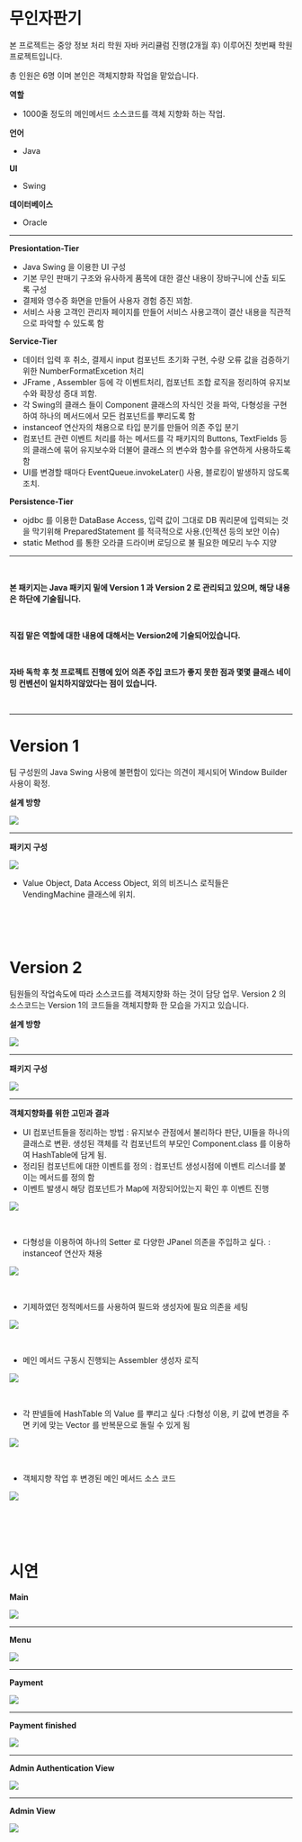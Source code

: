 # 무인자판기
본 프로젝트는 중앙 정보 처리 학원 자바 커리큘럼 진행(2개월 후) 이루어진 첫번째 학원 프로젝트입니다.

총 인원은 6명 이며 본인은 객체지향화 작업을 맡았습니다.

**역할**
* 1000줄 정도의 메인메서드 소스코드를 객체 지향화 하는 작업.

 
 **언어**
 * Java
 
**UI**
* Swing 

**데이터베이스**
* Oracle

<hr>

**Presiontation-Tier**

* Java Swing 을 이용한 UI 구성
* 기본 무인 판매기 구조와 유사하게 품목에 대한 결산 내용이 장바구니에 산출 되도록 구성
* 결제와 영수증 화면을 만들어 사용자 경험 증진 꾀함.
* 서비스 사용 고객인 관리자 페이지를 만들어 서비스 사용고객이 결산 내용을 직관적으로 파악할 수 있도록 함

**Service-Tier**

* 데이터 입력 후 취소, 결제시 input 컴포넌트 초기화 구현, 수량 오류 값을 검증하기위한 NumberFormatExcetion 처리
* JFrame , Assembler 등에 각 이벤트처리, 컴포넌트 조합 로직을 정리하여 유지보수와 확장성 증대 꾀함.
* 각 Swing의 클래스 들이 Component 클래스의 자식인 것을 파악, 다형성을 구현하여 하나의 메서드에서 모든 컴포넌트를 뿌리도록 함
* instanceof 연산자의 채용으로 타입 분기를 만들어 의존 주입 분기
* 컴포넌트 관련 이벤트 처리를 하는 메서드를 각 패키지의 Buttons, TextFields 등의 클래스에 묶어 유지보수와 더불어 클래스 의 변수와 함수를 유연하게 사용하도록 함
* UI를 변경할 때마다 EventQueue.invokeLater() 사용, 블로킹이 발생하지 않도록 조치.

**Persistence-Tier**

* ojdbc 를 이용한 DataBase Access, 입력 값이 그대로 DB 쿼리문에 입력되는 것을 막기위해 PreparedStatement 를 적극적으로 사용.(인젝션 등의 보안 이슈)
* static Method 를 통한 오라클 드라이버 로딩으로 불 필요한 메모리 누수 지양

<hr>
<br>

**본 패키지는 Java 패키지 밑에 Version 1 과 Version 2 로 관리되고 있으며, 해당 내용은 하단에 기술됩니다.**

<br>

**직접 맡은 역할에 대한 내용에 대해서는 Version2에 기술되어있습니다.**

<br>

**자바 독학 후 첫 프로젝트 진행에 있어 의존 주입 코드가 좋지 못한 점과 몇몇 클래스 네이밍 컨벤션이 일치하지않았다는 점이 있습니다.**

<br>
<hr>

# Version 1

팀 구성원의 Java Swing 사용에 불편함이 있다는 의견이 제시되어 Window Builder 사용이 확정.

**설계 방향**

![](https://github.com/soominJung0413/-Unmanned-Vending-Machine-Project/blob/main/projectimage/Version%20%EC%95%84%ED%82%A4%ED%85%8D%EC%B3%90.PNG)

<hr>

**패키지 구성**

![](https://github.com/soominJung0413/-Unmanned-Vending-Machine-Project/blob/main/projectimage/Version%201%20%ED%8C%A8%ED%82%A4%EC%A7%80%20%EA%B5%AC%EC%A1%B0.PNG)

* Value Object, Data Access Object, 외의 비즈니스 로직들은 VendingMachine 클래스에 위치.
<br>
<br>
<br>

# Version 2

팀원들의 작업속도에 따라 소스코드를 객체지향화 하는 것이 담당 업무. Version 2 의 소스코드는 Version 1의 코드들을 객체지향화 한 모습을 가지고 있습니다.

**설계 방향**

![](https://github.com/soominJung0413/-Unmanned-Vending-Machine-Project/blob/main/projectimage/Version2%20%EC%95%84%ED%82%A4%ED%85%8D%EC%B3%90.PNG)

<hr>

**패키지 구성**

![](https://github.com/soominJung0413/-Unmanned-Vending-Machine-Project/blob/main/projectimage/Version%202%20%ED%8C%A8%ED%82%A4%EC%A7%80%20%EA%B5%AC%EC%A1%B0.png)


<hr> 

**객체지향화를 위한 고민과 결과**

* UI 컴포넌트들을 정리하는 방법 : 유지보수 관점에서 불리하다 판단, UI들을 하나의 클래스로 변환. 생성된 객체를 각 컴포넌트의 부모인 Component.class 를 이용하여 HashTable에 담게 됨.
* 정리된 컴포넌트에 대한 이벤트를 정의 : 컴포넌트 생성시점에 이벤트 리스너를 붙이는 메서드를 정의 함
* 이벤트 발생시 해당 컴포넌트가 Map에 저장되어있는지 확인 후 이벤트 진행

![](https://github.com/soominJung0413/-Unmanned-Vending-Machine-Project/blob/main/projectimage/%EB%AC%B4%EC%9D%B8%EC%9E%90%ED%8C%90%EA%B8%B0%20%EC%BB%B4%ED%8F%AC%EB%84%8C%ED%8A%B8%20%EA%B4%80%EB%A6%AC%20%ED%81%B4%EB%9E%98%EC%8A%A4%2C%20%EC%9D%B4%EB%B2%A4%ED%8A%B8%20%EB%A9%94%EC%84%9C%EB%93%9C%20%ED%81%AC%EA%B8%B0%EC%A1%B0%EC%A0%88.png)

<br>

* 다형성을 이용하여 하나의 Setter 로 다양한 JPanel 의존을 주입하고 싶다. : instanceof 연산자 채용

![](https://github.com/soominJung0413/-Unmanned-Vending-Machine-Project/blob/main/projectimage/%EB%A9%94%EC%9D%B8%ED%94%84%EB%A0%88%EC%9E%84%20%ED%81%AC%EA%B8%B0%EC%A1%B0%EC%A0%88.png)


<br>

* 기제하였던 정적메서드를 사용하여 필드와 생성자에 필요 의존을 세팅

![](https://github.com/soominJung0413/-Unmanned-Vending-Machine-Project/blob/main/projectimage/%EC%96%B4%EC%85%88%EB%B8%94%EB%9F%AC%20%ED%81%AC%EA%B8%B0%EC%A1%B0%EC%A0%88.png)

<br>

* 메인 메서드 구동시 진행되는 Assembler 생성자 로직

![](https://github.com/soominJung0413/-Unmanned-Vending-Machine-Project/blob/main/projectimage/%EC%96%B4%EC%85%88%EB%B8%94%EB%9F%AC1%20%ED%81%AC%EA%B8%B0%EC%A1%B0%EC%A0%88.png)

<br>

* 각 판넬들에 HashTable 의 Value 를 뿌리고 싶다 :다형성 이용, 키 값에 변경을 주면 키에 맞는 Vector<Component> 를 반복문으로 돌릴 수 있게 됨 

![](https://github.com/soominJung0413/-Unmanned-Vending-Machine-Project/blob/main/projectimage/%EB%8B%A4%ED%98%95%EC%84%B1%EC%9D%84%20%EC%9D%B4%EC%9A%A9%ED%95%9C%20UI%20%EC%A0%84%EA%B0%9C%20%EB%A9%94%EC%84%9C%EB%93%9C%20%EC%82%AC%EC%9A%A9.PNG)

<br>

* 객체지향 작업 후 변경된 메인 메서드 소스 코드

![](https://github.com/soominJung0413/-Unmanned-Vending-Machine-Project/blob/main/projectimage/%EB%A9%94%EC%9D%B8%EB%A9%94%EC%84%9C%EB%93%9C.PNG)

<br>
<br>
<br>

# 시연

**Main**

![](https://github.com/soominJung0413/-Unmanned-Vending-Machine-Project/blob/main/projectimage/%EB%A9%94%EC%9D%B8.PNG)

<hr>

**Menu**

![](https://github.com/soominJung0413/-Unmanned-Vending-Machine-Project/blob/main/projectimage/%EB%A9%94%EB%89%B4.PNG)

<hr>

**Payment**

![](https://github.com/soominJung0413/-Unmanned-Vending-Machine-Project/blob/main/projectimage/%EA%B2%B0%EC%A0%9C.PNG)

<hr>

**Payment finished**

![](https://github.com/soominJung0413/-Unmanned-Vending-Machine-Project/blob/main/projectimage/%EC%98%81%EC%88%98%EC%A6%9D.PNG)

<hr>

**Admin Authentication View**

![](https://github.com/soominJung0413/-Unmanned-Vending-Machine-Project/blob/main/projectimage/%EA%B4%80%EB%A6%AC%EC%9E%90%EB%A1%9C%EA%B7%B8%EC%9D%B8.PNG)

<hr>

**Admin View**

![](https://github.com/soominJung0413/-Unmanned-Vending-Machine-Project/blob/main/projectimage/%EA%B4%80%EB%A6%AC%EC%9E%90%ED%99%94%EB%A9%B4.PNG)
